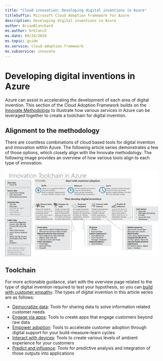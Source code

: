 ```yaml
---
title: "Cloud innovation: Developing digital inventions in Azure"
titleSuffix: Microsoft Cloud Adoption Framework for Azure
description: Developing digital inventions in Azure
author: BrianBlanchard
ms.author: brblanch
ms.date: 09/24/2019
ms.topic: guide
ms.service: cloud-adoption-framework
ms.subservice: innovate
---
```


# Developing digital inventions in Azure

Azure can assist in accelerating the development of each area of digital invention. This section of the Cloud Adoption Framework builds on the [Innovate Methodology](../considerations/index.md) to illustrate how various services in Azure can be leveraged together to create a toolchain for digital invention.

## Alignment to the methodology

There are countless combinations of cloud based tools for digital invention and innovation within Azure. The following article series demonstrates a few of those options, which closely align with the Innovate methodology. The following image provides an overview of how various tools align to each type of innovation.

![Cloud Adoption Framework Innovate toolchain](../../_images/innovate/innovate-toolchain.png)

## Toolchain

For more actionable guidance, start with the overview page related to the type of digital invention required to test your hypothesis, so you can [build with customer empathy](../considerations/build.md). The types of digital invention in this article series are as follows:

- [Democratize data](./data.md): Tools for sharing data to solve information related customer needs
- [Engage via apps](./apps.md): Tools to create apps that engage customers beyond raw data
- [Empower adoption](./ci-cd.md): Tools to accelerate customer adoption through digital support for your build-measure-learn cycles
- [Interact with devices](./devices.md): Tools to create various levels of ambient experience for your customers
- [Predict and influence](./predict.md): Tools for predictive analysis and integration of those outputs into applications
